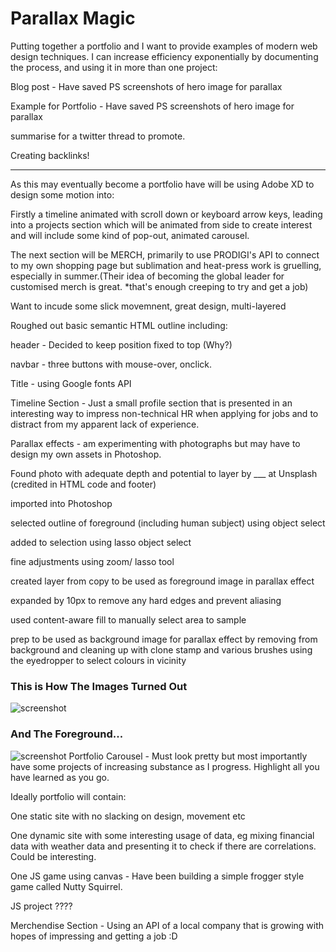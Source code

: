 #  Parallax Magic
Putting together a portfolio and I want to provide examples of modern web design techniques. 
I can increase efficiency exponentially by documenting the process, and using it in more than one project: 

Blog post - Have saved PS screenshots of hero image for parallax

Example for Portfolio - Have saved PS screenshots of hero image for parallax


summarise for a twitter thread to promote. 

Creating backlinks!

__________________
As this may eventually become a portfolio have will be using Adobe XD to design some motion into:

Firstly a timeline animated with scroll down or keyboard arrow keys, leading into a projects section which will be animated from side to create interest and will include some kind of pop-out, animated carousel. 

The next section will be MERCH, primarily to use PRODIGI's API to connect to my own shopping page but sublimation and heat-press work is gruelling, especially in summer.(Their idea of becoming the global leader for customised merch is great. *that's enough creeping to try and get a job)

Want to incude some slick movemnent, great design, multi-layered

Roughed out basic semantic HTML outline including: 

header - Decided to keep position fixed to top (Why?)

navbar - three buttons with mouse-over, onclick. 

Title - using Google fonts API

Timeline Section - Just a small profile section that is presented in an interesting way to impress non-technical HR when applying for jobs and to distract from my apparent lack of experience. 

Parallax effects - am experimenting with photographs but may have to design my own assets in Photoshop. 

Found photo with adequate depth and potential to layer by ___ at Unsplash (credited in HTML code and footer)

imported into Photoshop 

selected outline of foreground (including human subject) using object select

added to selection using lasso object select

fine adjustments using zoom/ lasso tool

created layer from copy to be used as foreground image in parallax effect

expanded by 10px to remove any hard edges and prevent aliasing 

used content-aware fill to manually select area to sample 

prep to be used as background image for parallax effect by removing from background and cleaning up with clone stamp and various brushes using the eyedropper to select colours in vicinity

### This is How The Images Turned Out

![screenshot](assets/background.png)

### And The Foreground...

![screenshot](assets/foreground.png)
Portfolio Carousel - Must look pretty but most importantly have some projects of increasing substance as I progress. Highlight all you have learned as you go. 

Ideally portfolio will contain:

One static site with no slacking on design, movement etc

One dynamic site with some interesting usage of data, eg mixing financial data with weather data and presenting it to check if there are correlations. Could be interesting. 

One JS game using canvas - Have been building a simple frogger style game called Nutty Squirrel. 

JS project ????

Merchendise Section - Using an API of a local company that is growing with hopes of impressing and getting a job :D
